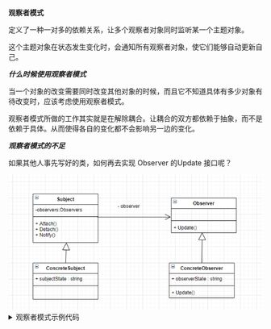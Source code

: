 
**观察者模式**

定义了一种一对多的依赖关系，让多个观察者对象同时监听某一个主题对象。

这个主题对象在状态发生变化时，会通知所有观察者对象，使它们能够自动更新自己。

***什么时候使用观察者模式***

当一个对象的改变需要同时改变其他对象的时候，而且它不知道具体有多少对象有待改变时，应该考虑使用观察者模式。

观察者模式所做的工作其实就是在解除耦合。让耦合的双方都依赖于抽象，而不是依赖于具体。从而使得各自的变化都不会影响另一边的变化。


***观察者模式的不足***

如果其他人事先写好的类，如何再去实现 Observer 的Update 接口呢？

<img src="uml.png">

<details>

<summary>观察者模式示例代码</summary>

```C++
#include<iostream>
#include<string>
#include<vector>
using namespace std;

class BaseObserver {
public:
    string state;
    string m_name;
    virtual void Update(const string& n, const string& st) = 0;
};

class BaseSubject {
public:
    vector<BaseObserver*> observers;
    string subState;
    string m_name;
    virtual void Attach(BaseObserver*) = 0;
    virtual void Detach(BaseObserver*) = 0;
    virtual void Notify() = 0;
};

class SubjectA : public BaseSubject {
public:
    SubjectA(const string& name) {
        m_name = name;
    };

    virtual void Attach(BaseObserver* ob) override {
        observers.push_back(ob);
    }

    virtual void Detach(BaseObserver* ob) override {
        for (auto iter = observers.begin(); iter != observers.end();) {
            if (*iter == ob) {
                iter = observers.erase(iter);
            }
            else {
                ++iter;
            }
        }
    }

    virtual void Notify() override {
        for (auto p : observers) {
            p->Update(m_name, subState);
        }
    }
};

class Observer : public BaseObserver {
public:
    Observer(const string& name) {
        m_name = name;
    };
    virtual void Update(const string& n, const string& st) override {
        state = st;
        cout << "selfNmae: " << m_name
            << " state: " << state
            << " event name: " << n
            << endl;
    }
};

int main(int argc, char const* argv[])
{
    Observer ob1("ob1");
    Observer ob2("ob2");
    SubjectA sub("subjectA");

    sub.Attach(&ob1);
    sub.Attach(&ob2);
    sub.Detach(&ob1);
    sub.subState = "状态改变了";
    sub.Notify();
    return 0;
}
```

</details>
